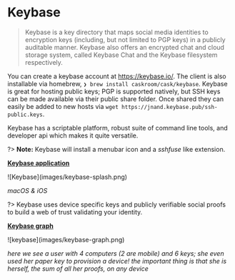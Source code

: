 
Keybase
========

> Keybase is a key directory that maps social media identities to encryption keys (including, but not limited to PGP keys) in a publicly auditable manner. Keybase also offers an encrypted chat and cloud storage system, called Keybase Chat and the Keybase filesystem respectively.

You can create a keybase account at <https://keybase.io/>. The client is also installable via homebrew, `❯ brew install caskroom/cask/keybase`. Keybase is great for hosting public keys; PGP is supported natively, but SSH keys can be made available via their public share folder. Once shared they can easily be added to new hosts via `wget https://jnand.keybase.pub/ssh-public.keys`.

Keybase has a scriptable platform, robust suite of command line tools, and developer api which makes it quite versatile.

?> **Note:** Keybase will install a menubar icon and a _sshfuse_ like extension.


<div class="center">
    <strong><u>Keybase application</u></strong>
    <p>![Keybase](images/keybase-splash.png)</p>
    <em>macOS & iOS</em>
</div>

?> Keybase uses device specific keys and publicly verifiable social proofs to build a web of trust validating your identity.

<div class="center">
    <strong><u>Keybase graph</u></strong>
    <p>![keybase](images/keybase-graph.png)</p>
    <em>here we see a user with 4 computers (2 are mobile) and 6 keys; she even used her paper key to provision a device! the important thing is that she is herself, the sum of all her proofs, on any device</em>
</div>

